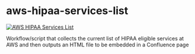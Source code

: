 # aws-hipaa-services-list

[![AWS HIPAA Services List](https://github.com/mikesprague/aws-hipaa-services-list/actions/workflows/build-services-list.yml/badge.svg)](https://github.com/mikesprague/aws-hipaa-services-list/actions/workflows/build-services-list.yml)

Workflow/script that collects the current list of HIPAA eligible services at AWS and then outputs an
HTML file to be embedded in a Confluence page
